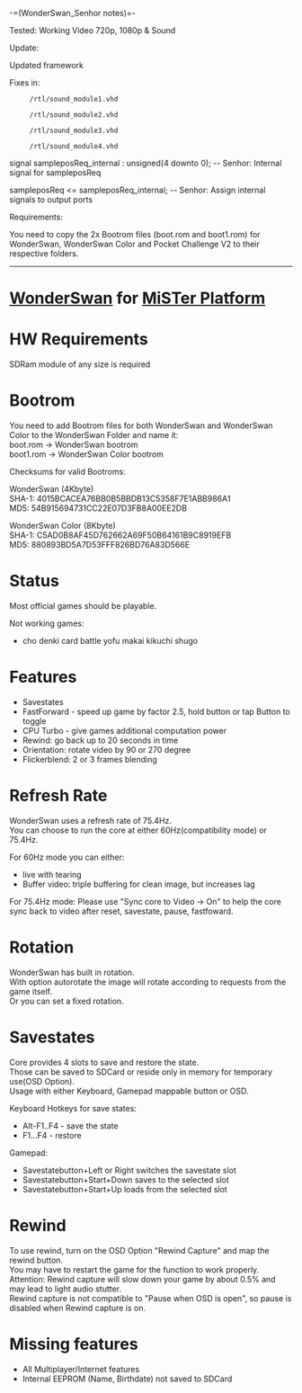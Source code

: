 -=(WonderSwan_Senhor notes)=-

Tested: Working Video 720p, 1080p & Sound



Update:

Updated framework

Fixes in: 

         /rtl/sound_module1.vhd

         /rtl/sound_module2.vhd
         
         /rtl/sound_module3.vhd
         
         /rtl/sound_module4.vhd

signal sampleposReq_internal : unsigned(4 downto 0);  -- Senhor: Internal signal for sampleposReq    

sampleposReq <= sampleposReq_internal; -- Senhor: Assign internal signals to output ports


Requirements:

You need to copy the 2x Bootrom files (boot.rom and boot1.rom) for WonderSwan, WonderSwan Color and Pocket Challenge V2 to their respective folders.

___
# [WonderSwan](https://en.wikipedia.org/wiki/WonderSwan) for [MiSTer Platform](https://github.com/MiSTer-devel/Main_MiSTer/wiki)


# HW Requirements
SDRam module of any size is required

# Bootrom
You need to add Bootrom files for both WonderSwan and WonderSwan Color to the WonderSwan Folder and name it:  
boot.rom -> WonderSwan bootrom  
boot1.rom -> WonderSwan Color bootrom

Checksums for valid Bootroms:

WonderSwan (4Kbyte)  
SHA-1: 4015BCACEA76BB0B5BBDB13C5358F7E1ABB986A1  
MD5: 54B915694731CC22E07D3FB8A00EE2DB

WonderSwan Color (8Kbyte)  
SHA-1: C5AD0B8AF45D762662A69F50B64161B9C8919EFB  
MD5: 880893BD5A7D53FFF826BD76A83D566E

# Status
Most official games should be playable.

Not working games:
- cho denki card battle yofu makai kikuchi shugo

# Features
- Savestates
- FastForward - speed up game by factor 2.5, hold button or tap Button to toggle
- CPU Turbo - give games additional computation power
- Rewind: go back up to 20 seconds in time
- Orientation: rotate video by 90 or 270 degree
- Flickerblend: 2 or 3 frames blending

# Refresh Rate
WonderSwan uses a refresh rate of 75.4Hz.  
You can choose to run the core at either 60Hz(compatibility mode) or 75.4Hz.

For 60Hz mode you can either:
- live with tearing
- Buffer video: triple buffering for clean image, but increases lag

For 75.4Hz mode:
Please use "Sync core to Video -> On" to help the core sync back to video after reset, savestate, pause, fastfoward.

# Rotation
WonderSwan has built in rotation.  
With option autorotate the image will rotate according to requests from the game itself.  
Or you can set a fixed rotation.

# Savestates
Core provides 4 slots to save and restore the state.  
Those can be saved to SDCard or reside only in memory for temporary use(OSD Option).  
Usage with either Keyboard, Gamepad mappable button or OSD.

Keyboard Hotkeys for save states:
- Alt-F1..F4 - save the state
- F1...F4 - restore

Gamepad:
- Savestatebutton+Left or Right switches the savestate slot
- Savestatebutton+Start+Down saves to the selected slot
- Savestatebutton+Start+Up loads from the selected slot

# Rewind
To use rewind, turn on the OSD Option "Rewind Capture" and map the rewind button.  
You may have to restart the game for the function to work properly.  
Attention: Rewind capture will slow down your game by about 0.5% and may lead to light audio stutter.  
Rewind capture is not compatible to "Pause when OSD is open", so pause is disabled when Rewind capture is on.

# Missing features
- All Multiplayer/Internet features
- Internal EEPROM (Name, Birthdate) not saved to SDCard
